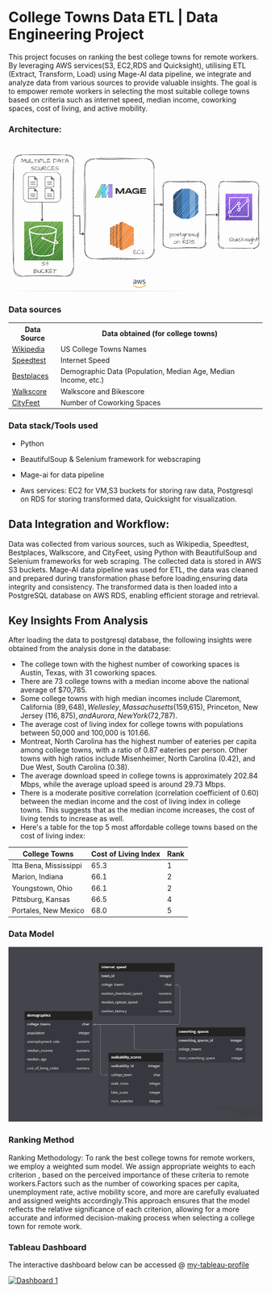 # College Towns Data ETL | Data Engineering Project
This project focuses on ranking the best college towns for remote workers. By leveraging AWS services(S3, EC2,RDS and Quicksight), utilising ETL (Extract, Transform, Load) using Mage-AI data pipeline, we integrate and analyze data from various sources to provide valuable insights. The goal is to empower remote workers in selecting the most suitable college towns based on criteria such as internet speed, median income, coworking spaces, cost of living, and active mobility.

### Architecture:
![architecure](https://github.com/vaadewoyin/College-Towns-Data-ETL-AWS-Mage-Pipeline/blob/main/architecture.png)

### Data sources
<!DOCTYPE html>
<html>
<head>
</head>
<body>
  <table>
    <tr>
      <th>Data Source</th>
      <th>Data obtained (for college towns)</th>
    </tr>
    <tr>
      <td><a href="https://en.wikipedia.org/wiki/List_of_college_towns#United_States">Wikipedia</a></td>
      <td>US College Towns Names</td>
    </tr>
    <tr>
      <td><a href="https://www.speedtest.net/performance/united-states">Speedtest</a></td>
      <td>Internet Speed</td>
    </tr>
    <tr>
      <td><a href="https://www.bestplaces.net">Bestplaces</a></td>
      <td>Demographic Data (Population, Median Age, Median Income, etc.)</td>
    </tr>
    <tr>
      <td><a href="https://www.walkscore.com/">Walkscore</a></td>
      <td>Walkscore and Bikescore</td>
    </tr>
    <tr>
      <td><a href="https://www.cityfeet.com/cont/coworking-space">CityFeet</a></td>
      <td>Number of Coworking Spaces</td>
    </tr>
  </table>
</body>
</html>

### Data stack/Tools used
- Python 

- BeautifulSoup & Selenium framework for webscraping

- Mage-ai for data pipeline

- Aws services: EC2 for VM,S3 buckets for storing raw data, Postgresql on RDS for storing transformed data, Quicksight for visualization.

## Data Integration and Workflow:
Data was collected from various sources, such as Wikipedia, Speedtest, Bestplaces, Walkscore, and CityFeet, using Python with BeautifulSoup and Selenium frameworks for web scraping. The collected data is stored in AWS S3 buckets. Mage-AI data pipeline was used for ETL, the data was cleaned and prepared during transformation phase before loading,ensuring data integrity and consistency. The transformed data is then loaded into a PostgreSQL database on AWS RDS, enabling efficient storage and retrieval. 

## Key Insights From Analysis
After loading the data to postgresql database, the following insights were obtained from the analysis done in the database:
- The college town with the highest number of coworking spaces is Austin, Texas, with 31 coworking spaces.
- There are 73 college towns with a median income above the national average of $70,785.
- Some college towns with high median incomes include Claremont, California ($89,648), Wellesley, Massachusetts ($159,615), Princeton, New Jersey ($116,875), and Aurora, New York ($72,787).
- The average cost of living index for college towns with populations between 50,000 and 100,000 is 101.66.
- Montreat, North Carolina has the highest number of eateries per capita among college towns, with a ratio of 0.87 eateries per person. Other towns with high ratios include Misenheimer, North Carolina (0.42), and Due West, South Carolina (0.38).
- The average download speed in college towns is approximately 202.84 Mbps, while the average upload speed is around 29.73 Mbps.
- There is a moderate positive correlation (correlation coefficient of 0.60) between the median income and the cost of living index in college towns. This suggests that as the median income increases, the cost of living tends to increase as well.
- Here's a table for the top 5 most affordable college towns based on the cost of living index:

|   College Towns     | Cost of Living Index | Rank |
|-------------------|---------------------|------|
| Itta Bena, Mississippi   |        65.3                 |   1    |
| Marion, Indiana              |        66.1                 |   2    |
| Youngstown, Ohio          |        66.1                 |   2    |
| Pittsburg, Kansas           |        66.5                 |   4    |
| Portales, New Mexico    |        68.0                 |   5    |

### Data Model
![ER diagram](https://github.com/vaadewoyin/College-Towns-Data-ETL-AWS-Mage-Pipeline/blob/main/College_Towns_DB_ER_Diagram.png)

### Ranking Method
Ranking Methodology:
To rank the best college towns for remote workers, we employ a weighted sum model. We assign appropriate weights to each criterion , based on the perceived importance of these criteria to remote workers.Factors such as the number of coworking spaces per capita, unemployment rate, active mobility score, and more are carefully evaluated and assigned weights accordingly.This approach ensures that the model reflects the relative significance of each criterion, allowing for a more accurate and informed decision-making process when selecting a college town for remote work.

### Tableau Dashboard
The interactive dashboard below can be accessed @ [my-tableau-profile](https://public.tableau.com/views/collegetownsdashboard/Dashboard1?:language=en-US&publish=yes&:display_count=n&:origin=viz_share_link)

<div class='tableauPlaceholder' id='viz1689370845761' style='position: relative'><noscript><a href='#'><img alt='Dashboard 1 ' src='https:&#47;&#47;public.tableau.com&#47;static&#47;images&#47;co&#47;collegetownsdashboard&#47;Dashboard1&#47;1_rss.png' style='border: none' /></a></noscript><object class='tableauViz'  style='display:none;'><param name='host_url' value='https%3A%2F%2Fpublic.tableau.com%2F' /> <param name='embed_code_version' value='3' /> <param name='site_root' value='' /><param name='name' value='collegetownsdashboard&#47;Dashboard1' /><param name='tabs' value='no' /><param name='toolbar' value='yes' /><param name='static_image' value='https:&#47;&#47;public.tableau.com&#47;static&#47;images&#47;co&#47;collegetownsdashboard&#47;Dashboard1&#47;1.png' /> <param name='animate_transition' value='yes' /><param name='display_static_image' value='yes' /><param name='display_spinner' value='yes' /><param name='display_overlay' value='yes' /><param name='display_count' value='yes' /><param name='language' value='en-US' /><param name='filter' value='publish=yes' /></object></div>                
